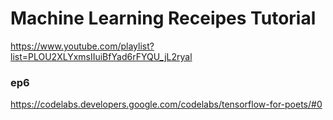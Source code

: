 # Machine Learning Receipes Tutorial
https://www.youtube.com/playlist?list=PLOU2XLYxmsIIuiBfYad6rFYQU_jL2ryal

### ep6
https://codelabs.developers.google.com/codelabs/tensorflow-for-poets/#0

